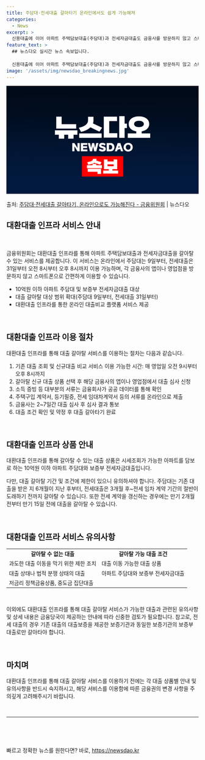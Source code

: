 ```yaml
---
title: 주담대·전세대출 갈아타기 온라인에서도 쉽게 가능해져
categories:
  - News
excerpt: >
  신용대출에 이어 아파트 주택담보대출(주담대)과 전세자금대출도 금융사를 방문하지 않고 스마트폰으로 쉽고 편리하…
feature_text: >
  ## 뉴스다오 실시간 뉴스 속보입니다.

  신용대출에 이어 아파트 주택담보대출(주담대)과 전세자금대출도 금융사를 방문하지 않고 스마트폰으로 쉽고 편리하…
image: '/assets/img/newsdao_breakingnews.jpg'
---
```


![뉴스다오 속보](/assets/img/newsdao_breakingnews.jpg)

<p>출처: <a href="https://newsdao.kr/2945" rel="dofollow">주담대·전세대출 갈아타기, 온라인으로도 가능해진다 - 금융위원회</a> | 뉴스다오</p>

<h2 data-ke-size="size26">대환대출 인프라 서비스 안내</h2>
<p data-ke-size="size16">&nbsp;</p>
<p data-ke-size="size16">금융위원회는 대환대출 인프라를 통해 아파트 주택담보대출과 전세자금대출을 갈아탈 수 있는 서비스를 제공합니다. 이 서비스는 온라인에서 주담대는 9일부터, 전세대출은 31일부터 오전 8시부터 오후 8시까지 이용 가능하며, 각 금융사의 앱이나 영업점을 방문하지 않고 스마트폰으로 간편하게 이용할 수 있습니다.</p>
<ul>
<li>10억원 이하 아파트 주담대 및 보증부 전세자금대출 대상</li>
<li>대출 갈아탈 대상 범위 확대(주담대 9일부터, 전세대출 31일부터)</li>
<li>대환대출 인프라를 통한 온라인 대출비교 플랫폼 서비스 제공</li>
</ul>
<p data-ke-size="size16">&nbsp;</p>

<h2 data-ke-size="size26">대환대출 인프라 이용 절차</h2>
<p data-ke-size="size16">대환대출 인프라를 통해 대출 갈아탈 서비스를 이용하는 절차는 다음과 같습니다.</p>
<ol>
<li>기존 대출 조회 및 신규대출 비교 서비스 이용 가능한 시간: 매 영업일 오전 9시부터 오후 8시까지</li>
<li>갈아탈 신규 대출 상품 선택 후 해당 금융사의 앱이나 영업점에서 대출 심사 신청</li>
<li>소득 증빙 등 대부분의 서류는 금융회사가 공공 데이터를 통해 확인</li>
<li>주택구입 계약서, 등기필증, 전세 임대차계약서 등의 서류를 온라인으로 제출</li>
<li>금융사는 2~7일간 대출 심사 후 심사 결과 통보</li>
<li>대출 조건 확인 및 약정 후 대출 갈아타기 완료</li>
</ol>
<p data-ke-size="size16">&nbsp;</p>

<h2 data-ke-size="size26">대환대출 인프라 상품 안내</h2>
<p data-ke-size="size16">대환대출 인프라를 통해 갈아탈 수 있는 대출 상품은 시세조회가 가능한 아파트를 담보로 하는 10억원 이하 아파트 주담대와 보증부 전세자금대출입니다.</p>
<p data-ke-size="size16">다만, 대출 갈아탈 기간 및 조건에 제한이 있으니 유의하셔야 합니다. 주담대는 기존 대출을 받은 지 6개월이 지난 후부터, 전세대출은 3개월 후~전세 임차 계약 기간의 절반이 도래하기 전까지 갈아탈 수 있습니다. 또한 전세 계약을 갱신하는 경우에는 만기 2개월 전부터 만기 15일 전에 대출을 갈아탈 수 있습니다.</p>
<p data-ke-size="size16">&nbsp;</p>

<h2 data-ke-size="size26">대환대출 인프라 서비스 유의사항</h2>
<table>
<tbody>
<tr>
<td style="text-align: center; height: 17px;"><b>갈아탈 수 없는 대출</b></td>
<td style="text-align: center; height: 17px;"><b>갈아탈 가능 대출 조건</b></td>
</tr>
<tr>
<td style="height: 17px;">과도한 대출 이동을 막기 위한 제한 조치</td>
<td style="height: 17px;">대출 이동 가능한 대출 상품</td>
</tr>
<tr>
<td style="height: 17px;">대출 상태나 법적 분쟁 상태의 대출</td>
<td style="height: 17px;">아파트 주담대와 보증부 전세자금대출</td>
</tr>
<tr>
<td style="height: 17px;">저금리 정책금융상품, 중도금 집단대출</td>
<td style="height: 17px;"></td>
</tr>
</tbody>
</table>
<p data-ke-size="size16">&nbsp;</p>
<p data-ke-size="size16">이외에도 대환대출 인프라를 통해 대출 갈아탈 서비스가 가능한 대출과 관련된 유의사항 및 상세 내용은 금융당국이 제공하는 안내에 따라 신중한 검토가 필요합니다. 참고로, 전세 대출의 경우 기존 대출의 대출보증을 제공한 보증기관과 동일한 보증기관의 보증부 대출로만 갈아타야 합니다.</p>
<p data-ke-size="size16">&nbsp;</p>

<h2 data-ke-size="size26">마치며</h2>
<p data-ke-size="size16">대환대출 인프라를 통해 대출 갈아탈 서비스를 이용하기 전에는 각 대출 상품별 안내 및 유의사항을 반드시 숙지하시고, 해당 서비스를 이용함에 따른 금융권의 변경 사항을 주의깊게 고려해주시기 바랍니다.</p>
<p data-ke-size="size16">&nbsp;</p>

<hr>
<p data-ke-size="size16">&nbsp;</p>
<p data-ke-size="size16">&nbsp;</p> 

빠르고 정확한 뉴스를 원한다면? 바로, <a href="https://newsdao.kr" rel="dofollow">https://newsdao.kr</a>


    
